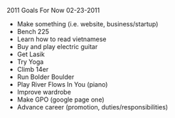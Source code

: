 2011 Goals For Now
02-23-2011

* Make something (i.e. website, business/startup)
* Bench 225
* Learn how to read vietnamese
* Buy and play electric guitar
* Get Lasik
* Try Yoga
* Climb 14er
* Run Bolder Boulder
* Play River Flows In You (piano)
* Improve wardrobe
* Make GPO (google page one)
* Advance career (promotion, duties/responsibilities)

